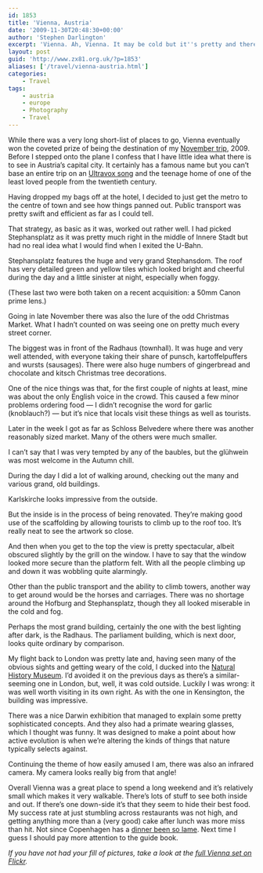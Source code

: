```yaml
---
id: 1853
title: 'Vienna, Austria'
date: '2009-11-30T20:48:30+00:00'
author: 'Stephen Darlington'
excerpt: 'Vienna. Ah, Vienna. It may be cold but it''s pretty and there''s alcohol, hotdogs and bright lights.'
layout: post
guid: 'http://www.zx81.org.uk/?p=1853'
aliases: ['/travel/vienna-austria.html']
categories:
    - Travel
tags:
    - austria
    - europe
    - Photography
    - Travel
---
```


While there was a very long short-list of places to go, Vienna eventually won the coveted prize of being the destination of my [November trip](http://www.zx81.org.uk/blog/the-november-plan.html), 2009. Before I stepped onto the plane I confess that I have little idea what there is to see in Austria’s capital city. It certainly has a famous name but you can’t base an entire trip on an [Ultravox song](http://open.spotify.com/track/7AmdLtDBBMHWTvneMLm8Nj) and the teenage home of one of the least loved people from the twentieth century.

Having dropped my bags off at the hotel, I decided to just get the metro to the centre of town and see how things panned out. Public transport was pretty swift and efficient as far as I could tell.

That strategy, as basic as it was, worked out rather well. I had picked Stephansplatz as it was pretty much right in the middle of Innere Stadt but had no real idea what I would find when I exited the U-Bahn.

Stephansplatz features the huge and very grand Stephansdom. The roof has very detailed green and yellow tiles which looked bright and cheerful during the day and a little sinister at night, especially when foggy.

(These last two were both taken on a recent acquisition: a 50mm Canon prime lens.)

Going in late November there was also the lure of the odd Christmas Market. What I hadn’t counted on was seeing one on pretty much every street corner.

The biggest was in front of the Radhaus (townhall). It was huge and very well attended, with everyone taking their share of punsch, kartoffelpuffers and wursts (sausages). There were also huge numbers of gingerbread and chocolate and kitsch Christmas tree decorations.

One of the nice things was that, for the first couple of nights at least, mine was about the only English voice in the crowd. This caused a few minor problems ordering food — I didn’t recognise the word for garlic (knoblauch?) — but it’s nice that locals visit these things as well as tourists.

Later in the week I got as far as Schloss Belvedere where there was another reasonably sized market. Many of the others were much smaller.

I can’t say that I was very tempted by any of the baubles, but the glühwein was most welcome in the Autumn chill.

During the day I did a lot of walking around, checking out the many and various grand, old buildings.

Karlskirche looks impressive from the outside.

But the inside is in the process of being renovated. They’re making good use of the scaffolding by allowing tourists to climb up to the roof too. It’s really neat to see the artwork so close.

And then when you get to the top the view is pretty spectacular, albeit obscured slightly by the grill on the window. I have to say that the window looked more secure than the platform felt. With all the people climbing up and down it was wobbling quite alarmingly.

Other than the public transport and the ability to climb towers, another way to get around would be the horses and carriages. There was no shortage around the Hofburg and Stephansplatz, though they all looked miserable in the cold and fog.

Perhaps the most grand building, certainly the one with the best lighting after dark, is the Radhaus. The parliament building, which is next door, looks quite ordinary by comparison.

My flight back to London was pretty late and, having seen many of the obvious sights and getting weary of the cold, I ducked into the [Natural History Museum](http://www.nhm-wien.ac.at/Content.Node/museum/index1.html). I’d avoided it on the previous days as there’s a similar-seeming one in London, but, well, it was cold outside. Luckily I was wrong: it was well worth visiting in its own right. As with the one in Kensington, the building was impressive.

There was a nice Darwin exhibition that managed to explain some pretty sophisticated concepts. And they also had a primate wearing glasses, which I thought was funny. It was designed to make a point about how active evolution is when we’re altering the kinds of things that nature typically selects against.

Continuing the theme of how easily amused I am, there was also an infrared camera. My camera looks really big from that angle!

Overall Vienna was a great place to spend a long weekend and it’s relatively small which makes it very walkable. There’s lots of stuff to see both inside and out. If there’s one down-side it’s that they seem to hide their best food. My success rate at just stumbling across restaurants was not high, and getting anything more than a (very good) cake after lunch was more miss than hit. Not since Copenhagen has a [dinner been so lame](http://www.zx81.org.uk/travel/copenhagen-denmark.html). Next time I guess I should pay more attention to the guide book.

*If you have not had your fill of pictures, take a look at the [full Vienna set on Flickr](http://www.flickr.com/photos/stephendarlington/sets/72157622774881685/).*